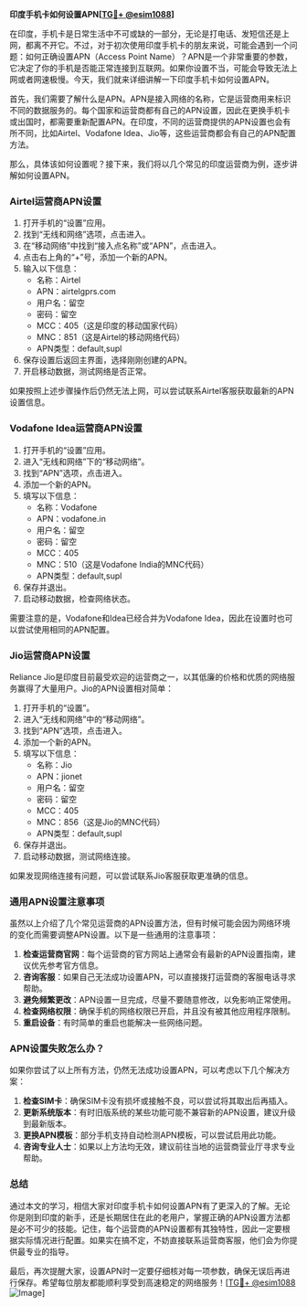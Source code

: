 **印度手机卡如何设置APN[[TG💪+ @esim1088](https://t.me/s/esim1088)]**

在印度，手机卡是日常生活中不可或缺的一部分，无论是打电话、发短信还是上网，都离不开它。不过，对于初次使用印度手机卡的朋友来说，可能会遇到一个问题：如何正确设置APN（Access Point Name）？APN是一个非常重要的参数，它决定了你的手机是否能正常连接到互联网。如果你设置不当，可能会导致无法上网或者网速极慢。今天，我们就来详细讲解一下印度手机卡如何设置APN。

首先，我们需要了解什么是APN。APN是接入网络的名称，它是运营商用来标识不同的数据服务的。每个国家和运营商都有自己的APN设置，因此在更换手机卡或出国时，都需要重新配置APN。在印度，不同的运营商提供的APN设置也会有所不同，比如Airtel、Vodafone Idea、Jio等，这些运营商都会有自己的APN配置方法。

那么，具体该如何设置呢？接下来，我们将以几个常见的印度运营商为例，逐步讲解如何设置APN。

### **Airtel运营商APN设置**

1. 打开手机的“设置”应用。
2. 找到“无线和网络”选项，点击进入。
3. 在“移动网络”中找到“接入点名称”或“APN”，点击进入。
4. 点击右上角的“+”号，添加一个新的APN。
5. 输入以下信息：
   - 名称：Airtel
   - APN：airtelgprs.com
   - 用户名：留空
   - 密码：留空
   - MCC：405（这是印度的移动国家代码）
   - MNC：851（这是Airtel的移动网络代码）
   - APN类型：default,supl
6. 保存设置后返回主界面，选择刚刚创建的APN。
7. 开启移动数据，测试网络是否正常。

如果按照上述步骤操作后仍然无法上网，可以尝试联系Airtel客服获取最新的APN设置信息。

### **Vodafone Idea运营商APN设置**

1. 打开手机的“设置”应用。
2. 进入“无线和网络”下的“移动网络”。
3. 找到“APN”选项，点击进入。
4. 添加一个新的APN。
5. 填写以下信息：
   - 名称：Vodafone
   - APN：vodafone.in
   - 用户名：留空
   - 密码：留空
   - MCC：405
   - MNC：510（这是Vodafone India的MNC代码）
   - APN类型：default,supl
6. 保存并退出。
7. 启动移动数据，检查网络状态。

需要注意的是，Vodafone和Idea已经合并为Vodafone Idea，因此在设置时也可以尝试使用相同的APN配置。

### **Jio运营商APN设置**

Reliance Jio是印度目前最受欢迎的运营商之一，以其低廉的价格和优质的网络服务赢得了大量用户。Jio的APN设置相对简单：

1. 打开手机的“设置”。
2. 进入“无线和网络”中的“移动网络”。
3. 找到“APN”选项，点击进入。
4. 添加一个新的APN。
5. 填写以下信息：
   - 名称：Jio
   - APN：jionet
   - 用户名：留空
   - 密码：留空
   - MCC：405
   - MNC：856（这是Jio的MNC代码）
   - APN类型：default,supl
6. 保存并退出。
7. 启动移动数据，测试网络连接。

如果发现网络连接有问题，可以尝试联系Jio客服获取更准确的信息。

### **通用APN设置注意事项**

虽然以上介绍了几个常见运营商的APN设置方法，但有时候可能会因为网络环境的变化而需要调整APN设置。以下是一些通用的注意事项：

1. **检查运营商官网**：每个运营商的官方网站上通常会有最新的APN设置指南，建议优先参考官方信息。
2. **咨询客服**：如果自己无法成功设置APN，可以直接拨打运营商的客服电话寻求帮助。
3. **避免频繁更改**：APN设置一旦完成，尽量不要随意修改，以免影响正常使用。
4. **检查网络权限**：确保手机的网络权限已开启，并且没有被其他应用程序限制。
5. **重启设备**：有时简单的重启也能解决一些网络问题。

### **APN设置失败怎么办？**

如果你尝试了以上所有方法，仍然无法成功设置APN，可以考虑以下几个解决方案：

1. **检查SIM卡**：确保SIM卡没有损坏或接触不良，可以尝试将其取出后再插入。
2. **更新系统版本**：有时旧版系统的某些功能可能不兼容新的APN设置，建议升级到最新版本。
3. **更换APN模板**：部分手机支持自动检测APN模板，可以尝试启用此功能。
4. **咨询专业人士**：如果以上方法均无效，建议前往当地的运营商营业厅寻求专业帮助。

### **总结**

通过本文的学习，相信大家对印度手机卡如何设置APN有了更深入的了解。无论你是刚到印度的新手，还是长期居住在此的老用户，掌握正确的APN设置方法都是必不可少的技能。记住，每个运营商的APN设置都有其独特性，因此一定要根据实际情况进行配置。如果实在搞不定，不妨直接联系运营商客服，他们会为你提供最专业的指导。

最后，再次提醒大家，设置APN时一定要仔细核对每一项参数，确保无误后再进行保存。希望每位朋友都能顺利享受到高速稳定的网络服务！[[TG💪+ @esim1088](https://t.me/s/esim1088) ![Image](https://i.postimg.cc/4NQfJmqS/Snipaste-2025-05-13-00-14-12.png)]